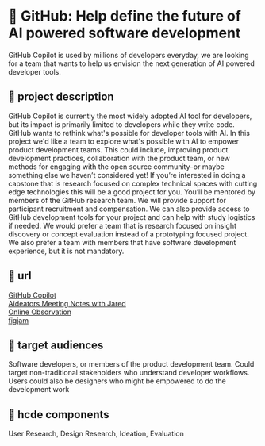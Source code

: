 # 🚀 GitHub: Help define the future of AI powered software development
GitHub Copilot is used by millions of developers everyday, we are looking for a team that wants to help us envision the next generation of AI powered developer tools.
## 📄 project description
GitHub Copilot is currently the most widely adopted AI tool for developers, but its impact is primarily limited to developers while they write code. GitHub wants to rethink what's possible for developer tools with AI. In this project we'd like a team to explore what's possible with AI to empower product development teams. This could include, improving product development practices, collaboration with the product team, or new methods for engaging with the open source community–or maybe something else we haven’t considered yet! 
If you’re interested in doing a capstone that is research focused on complex technical spaces with cutting edge technologies this will be a good project for you. You’ll be mentored by members of the GitHub research team. We will provide support for participant recruitment and compensation. We can also provide access to GitHub development tools for your project and can help with study logistics if needed. 
We would prefer a team that is research focused on insight discovery or concept evaluation instead of a prototyping focused project. We also prefer a team with members that have software development experience, but it is not mandatory.
## 🔗 url
[GitHub Copilot](https://github.com/features/copilot)\
[Aideators Meeting Notes with Jared](https://docs.google.com/document/d/1gwTSicangyKdth0bGkwX5p0Di90MXx34O2FTBBnMne4/edit?usp=sharing)\
[Online Obsorvation](https://docs.google.com/document/d/1gwTSicangyKdth0bGkwX5p0Di90MXx34O2FTBBnMne4/edit?usp=sharing)\
[figjam](https://www.figma.com/board/JUkEckwfvIAODXviZeU04g/Untitled?node-id=0-1&t=k5BKnoj2le4aZr5A-1)
## 👥 target audiences
Software developers, or members of the product development team. Could target non-traditional stakeholders who understand developer workflows. Users could also be designers who might be empowered to do the development work
## 🧩 hcde components
User Research, Design Research, Ideation, Evaluation
